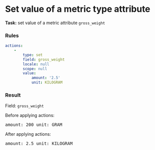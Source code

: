 [comment]: <> (This file is auto-generated based on example-provider.)
# Set value of a metric type attribute

**Task:** set value of a metric attribute `gross_weight`

### Rules

```yaml
actions:
    -
        type: set
        field: gross_weight
        locale: null
        scope: null
        value:
            amount: '2.5'
            unit: KILOGRAM
```

### Result

Field: `gross_weight`

Before applying actions: <pre>amount: 200
unit: GRAM</pre>

After applying actions: <pre>amount: 2.5
unit: KILOGRAM</pre>
